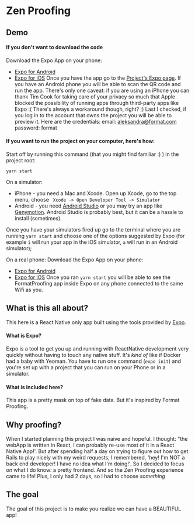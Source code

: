 # Zen Proofing

## Demo

#### If you don't want to download the code
Download the Expo App on your phone:
- [Expo for Android](https://play.google.com/store/apps/details?id=host.exp.exponent&hl=pl)
- [Expo for iOS](https://itunes.apple.com/pl/app/expo-client/id982107779?l=pl&mt=8)
Once you have the app go to the [Project's Expo page](https://expo.io/@aleksformat/format-proofing-app). If you have an Android phone you will be able to scan the QR code and run the app. There's only one caveat: if you are using an iPhone you can thank Tim Cook for taking care of your privacy so much that Apple blocked the possibility of running apps through third-party apps like Expo :(
There's always a workaround though, right? ;) Last I checked, if you log in to the account that owns the project you will be able to preview it. Here are the credentials:
email: aleksandra@format.com
password: format

#### If you want to run the project on your computer, here's how:

Start off by running this command (that you might find familiar :) ) in the project root:
```
yarn start
```

On a simulator:
- iPhone - you need a Mac and Xcode. Open up Xcode, go to the top menu, choose ` Xcode -> Open Developer Tool -> Simulator`
- Android - you need [Android Studio](https://developer.android.com/studio) or you may try an app like [Genymotion](https://www.genymotion.com/). Android Studio is probably best, but it can be a hassle to install (sometimes).

Once you have your simulators fired up go to the terminal where you are running `yarn start` and choose one of the options suggested by Expo (for example `i` will run your app in the iOS simulator, `a` will run in an Android simulator);

On a real phone:
Download the Expo App on your phone:
- [Expo for Android](https://play.google.com/store/apps/details?id=host.exp.exponent&hl=pl)
- [Expo for iOS](https://itunes.apple.com/pl/app/expo-client/id982107779?l=pl&mt=8)
Once you ran `yarn start` you will be able to see the FormatProofing app inside Expo on any phone connected to the same Wifi as you.


## What is this all about?

This here is a React Native only app built using the tools provided by [Expo](https://expo.io/).

#### What is Expo? 
Expo is a tool to get you up and running with ReactNative development very quickly without having to touch any native stuff. It's *kind of* like if Docker had a baby with Yeoman. You have to run one command (`expo init`) and you're set up with a project that you can run on your Phone or in a simulator.

#### What is included here?
This app is a pretty mask on top of fake data. But it's inspired by Format Proofing.

## Why proofing?

When I started planning this project I was naive and hopeful. I thought: "the webApp is written in React, I can probably re-use most of it in a React Native App!'. But after spending half a day on trying to figure out how to get Rails to play nicely with my weird requests, I remembered, 'hey! I'm NOT a back end developer! I have no idea what I'm doing!'. So I decided to focus on what I do know: a pretty frontend. And so the Zen Proofing experience came to life!
Plus, I only had 2 days, so I had to choose *something*

## The goal

The goal of this project is to make you realize we can have a BEAUTIFUL app!
